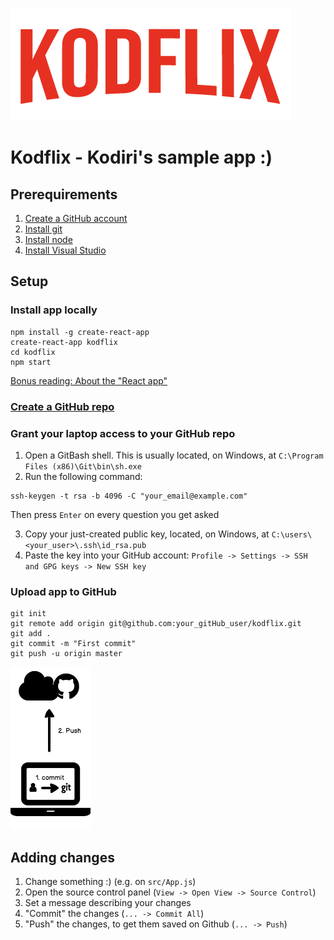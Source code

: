 ![Kodflix](./kodflix.png?raw=true "Title")

# Kodflix - Kodiri's sample app :)

## Prerequirements
1. [Create a GitHub account](https://github.com)
2. [Install git](https://git-scm.com/downloads)
3. [Install node](https://nodejs.org/en/download/)
4. [Install Visual Studio](https://code.visualstudio.com/download)

## Setup

### Install app locally
```
npm install -g create-react-app
create-react-app kodflix
cd kodflix
npm start
```
[Bonus reading: About the "React app"](https://github.com/facebook/create-react-app)

### [Create a GitHub repo](https://github.com/new)

### Grant your laptop access to your GitHub repo

1. Open a GitBash shell. This is usually located, on Windows, at `C:\Program Files (x86)\Git\bin\sh.exe`
2. Run the following command:
```
ssh-keygen -t rsa -b 4096 -C "your_email@example.com"
```
Then press `Enter` on every question you get asked

3. Copy your just-created public key, located, on Windows, at `C:\users\<your_user>\.ssh\id_rsa.pub`
4. Paste the key into your GitHub account: `Profile -> Settings -> SSH and GPG keys -> New SSH key`

### Upload app to GitHub
```
git init
git remote add origin git@github.com:your_gitHub_user/kodflix.git
git add .
git commit -m "First commit"
git push -u origin master
```
![Kodflix](./commit-push.png?raw=true "commit-push")

## Adding changes
1. Change something :) (e.g. on `src/App.js`)
2. Open the source control panel (`View -> Open View -> Source Control`)
3. Set a message describing your changes
4. "Commit" the changes (`... -> Commit All`)
5. "Push" the changes, to get them saved on Github (`... -> Push`)